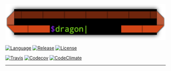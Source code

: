 ![Dragon][Dragon-img]

[![Language][Language-img]][Language-url]
[![Release][Release-img]][Release-url]
[![License][License-img]][License-url]

[![Travis][Travis-img]][Travis-url]
[![Codecov][Codecov-img]][Codecov-url]
[![CodeClimate][CodeClimate-img]][CodeClimate-url]

---

[Dragon-img]: doc/dragon.png

[Language-img]: https://img.shields.io/badge/language-Go-d65d0e.svg?style=flat-square
[Language-url]: https://golang.org
[Release-img]: https://img.shields.io/github/release/dawikur/dragon.svg?style=flat-square
[Release-url]: https://github.com/dawikur/dragon/releases
[License-img]: https://img.shields.io/github/license/dawikur/dragon.svg?style=flat-square
[License-url]: https://github.com/dawikur/dragon/blob/master/LICENSE

[Travis-img]: https://img.shields.io/travis/dawikur/dragon.svg?style=flat-square
[Travis-url]: https://travis-ci.org/dawikur/dragon/
[Codecov-img]: https://img.shields.io/codecov/c/github/dawikur/dragon.svg?style=flat-square
[Codecov-url]: https://codecov.io/gh/dawikur/dragon/
[CodeClimate-img]: https://img.shields.io/codeclimate/issues/github/dawikur/dragon.svg?style=flat-square
[CodeClimate-url]: https://codeclimate.com/github/dawikur/dragon/
